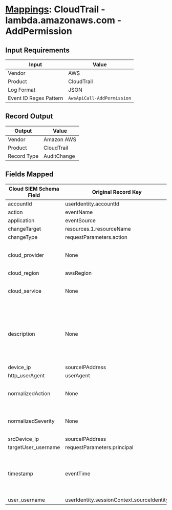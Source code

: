 # [Mappings](README.md): CloudTrail - lambda.amazonaws.com - AddPermission

## Input Requirements

|Input|Value|
|-----|-----|
|Vendor|AWS|
|Product|CloudTrail|
|Log Format|JSON|
|Event ID Regex Pattern|`AwsApiCall-AddPermission`|

## Record Output

|Output|Value|
|------|-----|
|Vendor|Amazon AWS|
|Product|CloudTrail|
|Record Type|AuditChange|

## Fields Mapped

|Cloud SIEM Schema Field|Original Record Key|Notes|
|-----------------------|-------------------|-----|
|accountId|userIdentity.accountId||
|action|eventName||
|application|eventSource||
|changeTarget|resources.1.resourceName||
|changeType|requestParameters.action||
|cloud_provider|None|The static text `AWS` is populated in this schema field.|
|cloud_region|awsRegion||
|cloud_service|None|The static text `Lambda` is populated in this schema field.|
|description|None|The static text `Grants an AWS service, AWS account, or AWS organization permission to use a function.` is populated in this schema field.|
|device_ip|sourceIPAddress||
|http_userAgent|userAgent||
|normalizedAction|None|The static text `change` is populated in this schema field.|
|normalizedSeverity|None|The static text `1` is populated in this schema field.|
|srcDevice_ip|sourceIPAddress||
|targetUser_username|requestParameters.principal||
|timestamp|eventTime|We expect the orginal record value of `eventTime` is in the format `yyyy-MM-dd'T'HH:mm:ss'Z'`|
|user_username|userIdentity.sessionContext.sourceIdentity||

